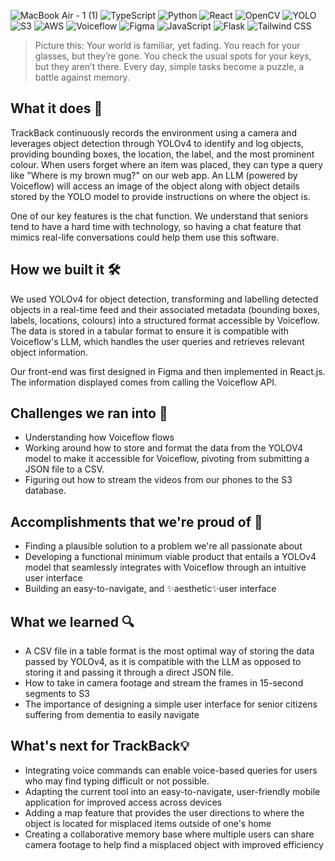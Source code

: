 
![MacBook Air - 1 (1)](https://github.com/user-attachments/assets/3ac05f13-0da3-42b0-9af6-17fe09ecb854)
![TypeScript](https://img.shields.io/badge/TypeScript-007ACC?style=for-the-badge&logo=typescript&logoColor=white)
![Python](https://img.shields.io/badge/Python-3776AB?style=for-the-badge&logo=python&logoColor=white)
![React](https://img.shields.io/badge/React-61DAFB?style=for-the-badge&logo=react&logoColor=black)
![OpenCV](https://img.shields.io/badge/OpenCV-5C3EE8?style=for-the-badge&logo=opencv&logoColor=white)
![YOLO](https://img.shields.io/badge/YOLO-00FFFF?style=for-the-badge)
![S3](https://img.shields.io/badge/S3-569A31?style=for-the-badge&logo=amazon-s3&logoColor=white)
![AWS](https://img.shields.io/badge/AWS-232F3E?style=for-the-badge&logo=amazon-aws&logoColor=white)
![Voiceflow](https://img.shields.io/badge/Voiceflow-1F2937?style=for-the-badge)
![Figma](https://img.shields.io/badge/Figma-F24E1E?style=for-the-badge&logo=figma&logoColor=white)
![JavaScript](https://img.shields.io/badge/JavaScript-F7DF1E?style=for-the-badge&logo=javascript&logoColor=black)
![Flask](https://img.shields.io/badge/Flask-000000?style=for-the-badge&logo=flask&logoColor=white)
![Tailwind CSS](https://img.shields.io/badge/Tailwind_CSS-06B6D4?style=for-the-badge&logo=tailwind-css&logoColor=white)

> Picture this: 
Your world is familiar, yet fading. You reach for your glasses, but they’re gone. You check the usual spots for your keys, but they aren’t there. Every day, simple tasks become a puzzle, a battle against memory.

## What it does 🧠
TrackBack continuously records the environment using a camera and leverages object detection through YOLOv4 to identify and log objects, providing bounding boxes, the location, the label, and the most prominent colour. When users forget where an item was placed, they can type a query like "Where is my brown mug?" on our web app. An LLM (powered by Voiceflow) will access an image of the object along with object details stored by the YOLO model to provide instructions on where the object is.

One of our key features is the chat function. We understand that seniors tend to have a hard time with technology, so having a chat feature that mimics real-life conversations could help them use this software. 

## How we built it 🛠️
We used YOLOv4 for object detection, transforming and labelling detected objects in a real-time feed and their associated metadata (bounding boxes, labels, locations, colours) into a structured format accessible by Voiceflow. The data is stored in a tabular format to ensure it is compatible with Voiceflow's LLM, which handles the user queries and retrieves relevant object information. 

Our front-end was first designed in Figma and then implemented in React.js. The information displayed comes from calling the Voiceflow API.

## Challenges we ran into 🧗
- Understanding how Voiceflow flows
- Working around how to store and format the data from the YOLOV4 model to make it accessible for Voiceflow, pivoting from submitting a JSON file to a CSV.
- Figuring out how to stream the videos from our phones to the S3 database.

## Accomplishments that we're proud of 🌟
- Finding a plausible solution to a problem we're all passionate about
- Developing a functional minimum viable product that entails a YOLOv4 model that seamlessly integrates with Voiceflow through an intuitive user interface
- Building an easy-to-navigate, and ✨aesthetic✨user interface

## What we learned 🔍
- A CSV file in a table format is the most optimal way of storing the data passed by YOLOv4, as it is compatible with the LLM as opposed to storing it and passing it through a direct JSON file.
- How to take in camera footage and stream the frames in 15-second segments to S3 
- The importance of designing a simple user interface for senior citizens suffering from dementia to easily navigate 

## What's next for TrackBack💡
- Integrating voice commands can enable voice-based queries for users who may find typing difficult or not possible. 
- Adapting the current tool into an easy-to-navigate, user-friendly mobile application for improved access across devices 
- Adding a map feature that provides the user directions to where the object is located for misplaced items outside of one's home
- Creating a collaborative memory base where multiple users can share camera footage to help find a misplaced object with improved efficiency 
